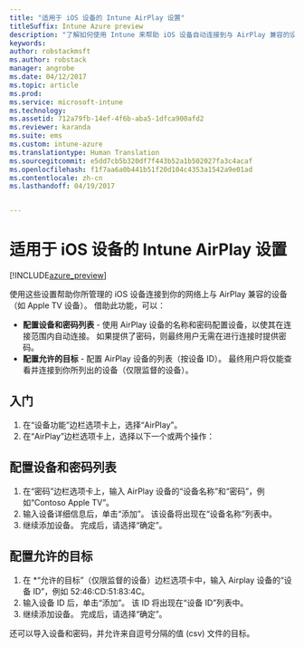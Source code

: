 ```yaml
---
title: "适用于 iOS 设备的 Intune AirPlay 设置"
titleSuffix: Intune Azure preview
description: "了解如何使用 Intune 来帮助 iOS 设备自动连接到与 AirPlay 兼容的设备。"
keywords: 
author: robstackmsft
ms.author: robstack
manager: angrobe
ms.date: 04/12/2017
ms.topic: article
ms.prod: 
ms.service: microsoft-intune
ms.technology: 
ms.assetid: 712a79fb-14ef-4f6b-aba5-1dfca900afd2
ms.reviewer: karanda
ms.suite: ems
ms.custom: intune-azure
ms.translationtype: Human Translation
ms.sourcegitcommit: e5dd7cb5b320df7f443b52a1b502027fa3c4acaf
ms.openlocfilehash: f1f7aa6a0b441b51f20d104c4353a1542a9e01ad
ms.contentlocale: zh-cn
ms.lasthandoff: 04/19/2017


---
```


# <a name="intune-airplay-settings-for-ios-devices"></a>适用于 iOS 设备的 Intune AirPlay 设置

[!INCLUDE[azure_preview](../includes/azure_preview.md)]

使用这些设置帮助你所管理的 iOS 设备连接到你的网络上与 AirPlay 兼容的设备（如 Apple TV 设备）。
借助此功能，可以：

- **配置设备和密码列表** - 使用 AirPlay 设备的名称和密码配置设备，以使其在连接范围内自动连接。 如果提供了密码，则最终用户无需在进行连接时提供密码。
- **配置允许的目标** - 配置 AirPlay 设备的列表（按设备 ID）。 最终用户将仅能查看并连接到你所列出的设备（仅限监督的设备）。

## <a name="get-started"></a>入门

1. 在“设备功能”边栏选项卡上，选择“AirPlay”。
2. 在“AirPlay”边栏选项卡上，选择以下一个或两个操作：

## <a name="configure-a-device-and-password-list"></a>配置设备和密码列表

1. 在“密码”边栏选项卡上，输入 AirPlay 设备的“设备名称”和“密码”，例如“Contoso Apple TV”。
2. 输入设备详细信息后，单击“添加”。 该设备将出现在“设备名称”列表中。
3. 继续添加设备。 完成后，请选择“确定”。


## <a name="configure-allowed-destinations"></a>配置允许的目标

1. 在 *“允许的目标”（仅限监督的设备）边栏选项卡中，输入 Airplay 设备的“设备 ID”，例如 52:46:CD:51:83:4C。
2. 输入设备 ID 后，单击“添加”。 该 ID 将出现在“设备 ID”列表中。
3. 继续添加设备。 完成后，请选择“确定”。

还可以导入设备和密码，并允许来自逗号分隔的值 (csv) 文件的目标。



